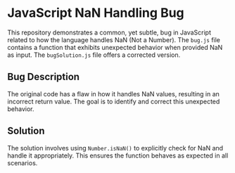 # JavaScript NaN Handling Bug

This repository demonstrates a common, yet subtle, bug in JavaScript related to how the language handles NaN (Not a Number).  The `bug.js` file contains a function that exhibits unexpected behavior when provided NaN as input.  The `bugSolution.js` file offers a corrected version.

## Bug Description

The original code has a flaw in how it handles NaN values, resulting in an incorrect return value.  The goal is to identify and correct this unexpected behavior.

## Solution

The solution involves using `Number.isNaN()` to explicitly check for NaN and handle it appropriately.  This ensures the function behaves as expected in all scenarios.